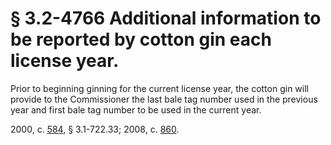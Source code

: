 # § 3.2-4766 Additional information to be reported by cotton gin each license year.

<p>Prior to beginning ginning for the current license year, the cotton gin will provide to the Commissioner the last bale tag number used in the previous year and first bale tag number to be used in the current year.</p><p>2000, c. <a href='http://lis.virginia.gov/cgi-bin/legp604.exe?001+ful+CHAP0584'>584</a>, § 3.1-722.33; 2008, c. <a href='http://lis.virginia.gov/cgi-bin/legp604.exe?081+ful+CHAP0860'>860</a>.</p>